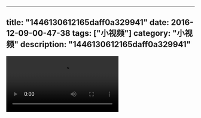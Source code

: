 
---
title: "1446130612165daff0a329941"
date: 2016-12-09-00-47-38
tags: ["小视频"]
category: "小视频"
description: "1446130612165daff0a329941"
---
<video src="http://ohtsqip0g.bkt.clouddn.com/1446130612165daff0a329941.mp4" controls="controls"></video>
